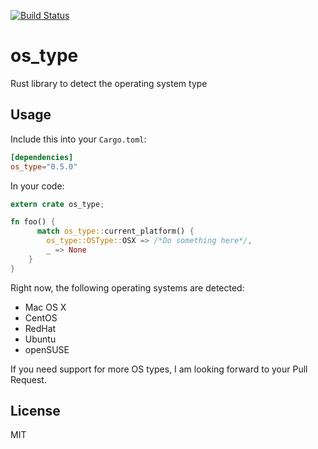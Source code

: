 [![Build Status](https://travis-ci.org/schultyy/os_type.svg?branch=master)](https://travis-ci.org/schultyy/os_type)

# os_type
Rust library to detect the operating system type

## Usage

Include this into your `Cargo.toml`:

```toml
[dependencies]
os_type="0.5.0"
```

In your code:

```rust
extern crate os_type;

fn foo() {
      match os_type::current_platform() {
        os_type::OSType::OSX => /*Do something here*/,
        _ => None
    }
}
```

Right now, the following operating systems are detected:

- Mac OS X
- CentOS
- RedHat
- Ubuntu
- openSUSE

If you need support for more OS types, I am looking forward to your Pull Request.

## License

MIT
